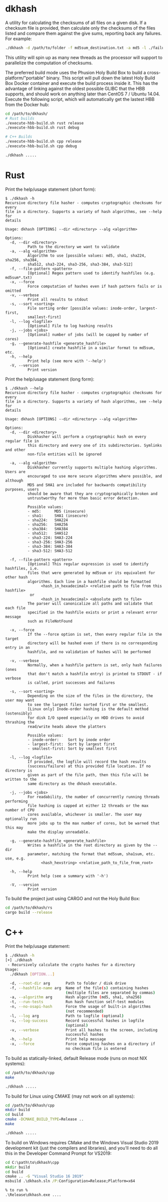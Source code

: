 # dkhash

A utility for calculating the checksums of all files on a given disk. If a checksum file is provided, then calculate only the checksums of the files listed and compare them against the give sums, reporting back any failures. For example:

```bash
./dkhash -d /path/to/folder -f md5sum_destination.txt -a md5 -l ./failures.log
```

This utility will spin up as many new threads as the processor will support to parallelize the computation of checksums.

The preferred build mode uses the Phusion Holy Build Box to build a cross-platform/"portable" binary. This script will pull down the latest Holy Build Box Docker container and execute the build process inside it. This has the advantage of linking against the oldest possible GLIBC that the HBB supports, and should work on anything later than CentOS 7 / Ubuntu 14.04. Execute the following script, which will automatically get the lastest HBB from the Docker hub:

```bash
cd /path/to/dkhash/
# Rust builds
./execute-hbb-build.sh rust release
./execute-hbb-build.sh rust debug

# C++ Builds
./execute-hbb-build.sh cpp release
./execute-hbb-build.sh cpp debug

./dkhash .....
```

# Rust

Print the help/usage statement (short form):

```
$ ./dkhash -h
Recursive directory file hasher - computes cryptographic checksums for every
file in a directory. Supports a variety of hash algorithms, see --help for
details

Usage: dkhash [OPTIONS] --dir <directory> --alg <algorithm>

Options:
  -d, --dir <directory>
          Path to the directory we want to validate
  -a, --alg <algorithm>
          Algorithm to use [possible values: md5, sha1, sha224, sha256, sha384,
          sha512, sha3-224, sha3-256, sha3-384, sha3-512]
  -f, --file-pattern <pattern>
          [Optional] Regex pattern used to identify hashfiles (e.g. md5sum*.txt)
  -x, --force
          Force computation of hashes even if hash pattern fails or is omitted
  -v, --verbose
          Print all results to stdout
  -s, --sort <sorting>
          File sorting order [possible values: inode-order, largest-first,
          smallest-first]
  -l, --log <logfile>
          [Optional] File to log hashing results
  -j, --jobs <jobs>
          [Optional] number of jobs (will be capped by number of cores)
  -g, --generate-hashfile <generate_hashfile>
          [Optional] create hashfile in a similar format to md5sum, etc.
  -h, --help
          Print help (see more with '--help')
  -V, --version
          Print version
```

Print the help/usage statement (long form):

```
$ ./dkhash --help
Recursive directory file hasher - computes cryptographic checksums for every
file in a directory. Supports a variety of hash algorithms, see --help for
details

Usage: dkhash [OPTIONS] --dir <directory> --alg <algorithm>

Options:
  -d, --dir <directory>
          Diskhasher will perform a cryptographic hash on every regular file in
          this directory and every one of its subdirectories. Symlinks and other
          non-file entities will be ignored

  -a, --alg <algorithm>
          Diskhasher currently supports multiple hashing algorithms. Users are
          encouraged to use more secure algorithms where possible, and although
          MD5 and SHA1 are included for backwards compatibility purposes, users
          should be aware that they are cryptographically broken and
          untrustworthy for more than basic error detection.

          Possible values:
          - md5:      MD5 (insecure)
          - sha1:     SHA1 (insecure)
          - sha224:   SHA224
          - sha256:   SHA256
          - sha384:   SHA384
          - sha512:   SHA512
          - sha3-224: SHA3-224
          - sha3-256: SHA3-256
          - sha3-384: SHA3-384
          - sha3-512: SHA3-512

  -f, --file-pattern <pattern>
          [Optional] This regular expression is used to identify hashfiles, i.e.
          files that were generated by md5sum or its equivalent for other hash
          algorithms. Each line in a hashfile should be formatted 
                <hash_in_hexadecimal> <relative path to file from this hashfile> 
           or 
                <hash_in_hexadecimal> <absolute path to file> 
          The parser will canonicalize all paths and validate that each file
          specified in the hashfile exists or print a relevant error message
          such as FileNotFound

  -x, --force
          If the --force option is set, then every regular file in the target
          directory will be hashed even if there is no corresponding entry in an
          hashfile, and no validation of hashes will be performed

  -v, --verbose
          Normally, when a hashfile pattern is set, only hash failures (ones
          that don't match a hashfile entry) is printed to STDOUT - if verbose
          is called, print successes and failures

  -s, --sort <sorting>
          Depending on the size of the files in the directory, the user may want
          to see the largest files sorted first or the smallest. 
          [Linux only] Inode-order hashing is the default method (ostensibly)
          for disk I/O speed especially on HDD drives to avoid thrashing the
          read/write heads above the platters

          Possible values:
          - inode-order:    Sort by inode order
          - largest-first:  Sort by largest first
          - smallest-first: Sort by smallest first

  -l, --log <logfile>
          If provided, the logfile will record the hash results
          (success/failure) at this provided file location. If no directory is
          given as part of the file path, then this file will be written to the
          same directory as the dkhash executable.

  -j, --jobs <jobs>
          For readability, the number of concurrently running threads performing
          file hashing is capped at either 12 threads or the max number of CPU
          cores available, whichever is smaller. The user may optionally run
          more jobs up to the max number of cores, but be warned that this may
          make the display unreadable.

  -g, --generate-hashfile <generate_hashfile>
          Writes a hashfile in the root directory as given by the --dir
          parameter, matching the format that md5sum, sha1sum, etc. use, e.g. 
                <hash_hexstring> <relative_path_to_file_from_root>

  -h, --help
          Print help (see a summary with '-h')

  -V, --version
          Print version
```

To build the project just using CARGO and not the Holy Build Box:

```bash
cd /path/to/dkhash/rs
cargo build --release
```

# C++

Print the help/usage statement:

```bash
$ ./dkhash -h
[+] ./dkhash
 - Recursively calculate the crypto hashes for a directory
Usage:
  ./dkhash [OPTION...]

  -d, --root-dir arg       Path to folder / disk drive
  -f, --hashfile-name arg  Name of the file(s) containing hashes
                           (multiple files are separated by commas)
  -a, --algorithm arg      Hash algorithm (md5, sha1, sha256)
  -t, --run-tests          Run hash function self-test modules
  -n, --no-osapi-hash      Force the usage of built-in algorithms
                           (not recommended)
  -l, --log arg            Path to logfile (optional)
  -s, --log-success        Record successful hashes in logfile
                           (optional)
  -v, --verbose            Print all hashes to the screen, including
                           successful hashes
  -h, --help               Print help message
  -x, --force              Force computing hashes on a directory if
                           no checksum file is entered
```

To build as statically-linked, default Release mode (runs on most NIX systems):

```bash
cd /path/to/dkhash/cpp
make

./dkhash .....
```

To build for Linux using CMAKE (may not work on all systems):

```bash
cd /path/to/dkhash/cpp
mkdir build
cd build
cmake -DCMAKE_BUILD_TYPE=Release ..
make

./dkhash .....
```

To build on Windows requires CMake and the Windows Visual Studio 2019 development kit (just the compilers and libraries), and you'll need to do all this in the Developer Command Prompt for VS2019:

```cmd
cd C:\path\to\dkhash\cpp
mkdir build
cd build
cmake .. -G "Visual Studio 16 2019"
msbuild .\dkhash.sln /P:Configuration=Release;Platform=x64

% to run %
.\Release\dkhash.exe ....
```